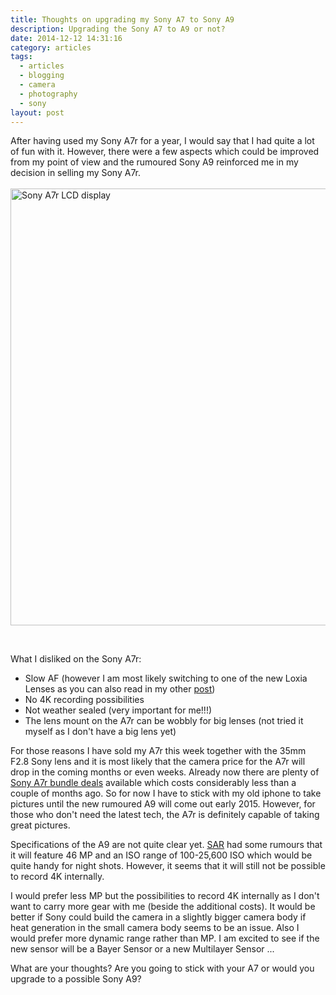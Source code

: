 ```yaml
---
title: Thoughts on upgrading my Sony A7 to Sony A9
description: Upgrading the Sony A7 to A9 or not?
date: 2014-12-12 14:31:16
category: articles
tags: 
  - articles
  - blogging
  - camera
  - photography
  - sony
layout: post
---
```

After having used my Sony A7r for a year, I would say that I had quite a lot of fun with it. However, there were a few aspects which could be improved from my point of view and the rumoured Sony A9 reinforced me in my decision in selling my Sony A7r.<br><br>
<a href="https://www.flickr.com/photos/90204224@N07/11856929704"><img src="https://farm3.staticflickr.com/2829/11856929704_8283086780_o.jpg" width="1024" height="699" alt="Sony A7r LCD display"></a>
<!--more--><br>
What I disliked on the Sony A7r:

* Slow AF (however I am most likely switching to one of the new Loxia Lenses as you can also read in my other <a href="http://hikeventures.com/zeiss-loxia-35mm/">post</a>)
* No 4K recording possibilities
* Not weather sealed (very important for me!!!)
* The lens mount on the A7r can be wobbly for big lenses (not tried it myself as I don't have a big lens yet)

For those reasons I have sold my A7r this week together with the 35mm F2.8 Sony lens and it is most likely that the camera price for the A7r will drop in the coming months or even weeks.  Already now there are plenty of <a href="http://amzn.to/1yIe5VV" target="_blank">Sony A7r bundle deals</a> available which costs considerably less than a couple of months ago. So for now I have to stick with my old iphone to take pictures until the new rumoured A9 will come out early 2015. However, for those who don't need the latest tech, the A7r is definitely capable of taking great pictures.

Specifications of the A9 are not quite clear yet. <a href="http://www.sonyalpharumors.com/sr2-sony-a9-specs-46-mp-sensor-and-weather-sealed-body/" target="_blank">SAR</a> had some rumours that it will feature 46 MP and an ISO range of 100-25,600 ISO which would be quite handy for night shots. However, it seems that it will still not be possible to record 4K internally. 

I would prefer less MP but the possibilities to record 4K internally as I don't want to carry more gear with me (beside the additional costs). It would be better if Sony could build the camera in a slightly bigger camera body if heat generation in the small camera body seems to be an issue. Also I would prefer more dynamic range rather than MP.  I am excited to see if the new sensor will be a Bayer Sensor or a new Multilayer Sensor ...

What are your thoughts? Are you going to stick with your A7 or would you upgrade to a possible Sony A9?
